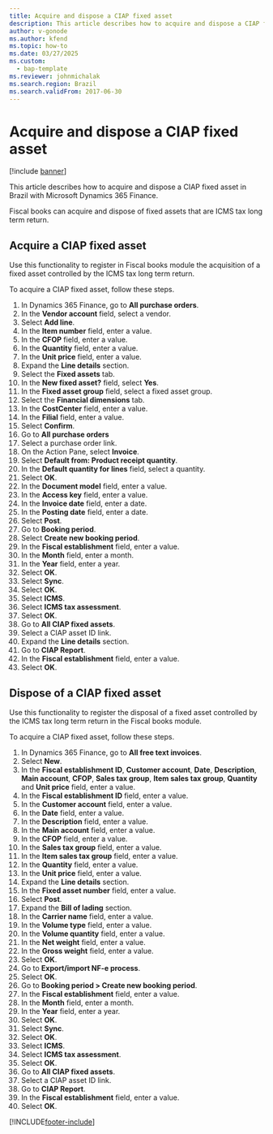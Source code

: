 ```yaml
---
title: Acquire and dispose a CIAP fixed asset
description: This article describes how to acquire and dispose a CIAP fixed asset in Brazil with Microsoft Dynamics 365 Finance.
author: v-gonode
ms.author: kfend
ms.topic: how-to
ms.date: 03/27/2025
ms.custom: 
  - bap-template
ms.reviewer: johnmichalak
ms.search.region: Brazil
ms.search.validFrom: 2017-06-30
---
```


# Acquire and dispose a CIAP fixed asset

[!include [banner](../../includes/banner.md)]

This article describes how to acquire and dispose a CIAP fixed asset in Brazil with Microsoft Dynamics 365 Finance.

Fiscal books can acquire and dispose of fixed assets that are ICMS tax long term return.

## Acquire a CIAP fixed asset

Use this functionality to register in Fiscal books module the acquisition of a fixed asset controlled by the ICMS tax long term return.

To acquire a CIAP fixed asset, follow these steps.

1. In Dynamics 365 Finance, go to **All purchase orders**.
1. In the **Vendor account** field, select a vendor.
1. Select **Add line**.
1. In the **Item number** field, enter a value.
1. In the **CFOP** field, enter a value.
1. In the **Quantity** field, enter a value.
1. In the **Unit price** field, enter a value.
1. Expand the **Line details** section.
1. Select the **Fixed assets** tab.
1. In the **New fixed asset?** field, select **Yes**.
1. In the **Fixed asset group** field, select a fixed asset group.
1. Select the **Financial dimensions** tab.
1. In the **CostCenter** field, enter a value.
1. In the **Filial** field, enter a value.
1. Select **Confirm**.
1. Go to **All purchase orders**
1. Select a purchase order link.
1. On the Action Pane, select **Invoice**.
1. Select **Default from: Product receipt quantity**.
1. In the **Default quantity for lines** field, select a quantity.
1.	Select **OK**.
1.	In the **Document model** field, enter a value.
1.	In the **Access key** field, enter a value.
1.	In the **Invoice date** field, enter a date.
1.	In the **Posting date** field, enter a date.
1.	Select **Post**.
1.	Go to **Booking period**.
1.	Select **Create new booking period**.
1.	In the **Fiscal establishment** field, enter a value.
1.	In the **Month** field, enter a month.
1.	In the **Year** field, enter a year.
1. Select **OK**.
1.	Select **Sync**.
1.	Select **OK**.
1.	Select **ICMS**.
1.	Select **ICMS tax assessment**.
1.	Select **OK**.
1.	Go to **All CIAP fixed assets**.
1.	Select a CIAP asset ID link.
1. Expand the **Line details** section.
1.	Go to **CIAP Report**.
1.	In the **Fiscal establishment** field, enter a value.
1.	Select **OK**.

## Dispose of a CIAP fixed asset

Use this functionality to register the disposal of a fixed asset controlled by the ICMS tax long term return in the Fiscal books module.

To acquire a CIAP fixed asset, follow these steps.

1.	In Dynamics 365 Finance, go to **All free text invoices**.
1.	Select **New**.
1.	In the **Fiscal establishment ID**, **Customer account**, **Date**, **Description**, **Main account**, **CFOP**, **Sales tax group**, **Item sales tax group**, **Quantity** and **Unit price** field, enter a value.
1.	In the **Fiscal establishment ID** field, enter a value.
1.	In the **Customer account** field, enter a value.
1.	In the **Date** field, enter a value.
1.	In the **Description** field, enter a value.
1.	In the **Main account** field, enter a value.
1.	In the **CFOP** field, enter a value.
1.	In the **Sales tax group** field, enter a value.
1.	In the **Item sales tax group** field, enter a value.
1.	In the **Quantity** field, enter a value.
1.	In the **Unit price** field, enter a value.
1. Expand the **Line details** section.
1. In the **Fixed asset number** field, enter a value.
1.	Select **Post**.
1.	Expand the **Bill of lading** section.
1.	In the **Carrier name** field, enter a value.
1.	In the **Volume type** field, enter a value.
1.	In the **Volume quantity** field, enter a value.
1.	In the **Net weight** field, enter a value.
1.	In the **Gross weight** field, enter a value.
1.	Select **OK**.
1.	Go to **Export/import NF-e process**.
1.	Select **OK**.
1.	Go to **Booking period \> Create new booking period**.
1. In the **Fiscal establishment** field, enter a value.
1. In the **Month** field, enter a month.
1. In the **Year** field, enter a year.
1.	Select **OK**.
1.	Select **Sync**.
1.	Select **OK**.
1.	Select **ICMS**.
1.	Select **ICMS tax assessment**.
1.	Select **OK**.
1.	Go to **All CIAP fixed assets**.
1.	Select a CIAP asset ID link.
1.	Go to **CIAP Report**.
1.	In the **Fiscal establishment** field, enter a value.
1.	Select **OK**.



[!INCLUDE[footer-include](../../../includes/footer-banner.md)]

